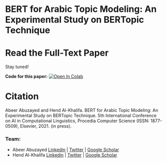 # BERT for Arabic Topic Modeling: An Experimental Study on BERTopic Technique

# Read the Full-Text Paper

Stay tuned!

**Code for this paper:** [![Open In Colab](https://colab.research.google.com/assets/colab-badge.svg)](https://colab.research.google.com/drive/1vZFNH9r8tn1a6UDYteKkZaZJrBgT_925?usp=sharing)
# Citation
Abeer Abuzayed and Hend Al-Khalifa. BERT for Arabic Topic Modeling: An Experimental Study on BERTopic Technique. 5th International Conference on AI in Computational Linguistics, Procedia Computer Science (ISSN: 1877-0509), Elsevier, 2021. (in press).

### Team:
- Abeer Abuzayed [Linkedin](https://www.linkedin.com/in/abeer-abuzayed/) | [Twitter](https://twitter.com/aabuzayed1) | [Google Scholar](https://scholar.google.com/citations?user=sa52NEgAAAAJ&hl=en)
- Hend Al-Khalifa [Linkedin](https://www.linkedin.com/in/hendalkhalifa/) | [Twitter](https://twitter.com/hend_alkhalifa) | [Google Scholar](https://scholar.google.com/citations?user=4_41y40AAAAJ)
